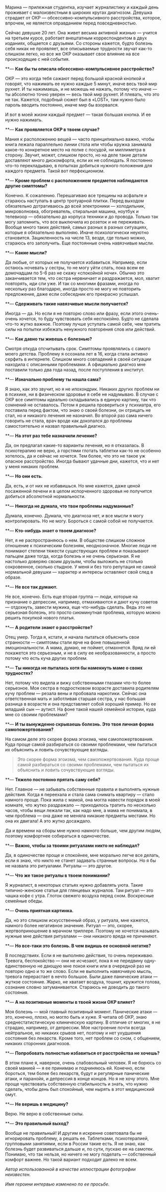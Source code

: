 Марина — прилежная студентка, изучает журналистику и каждый день проживает с малоизвестным в широких кругах диагнозом. Девушка страдает от ОКР — обсессивно-компульсивного расстройства, которое, впрочем, не является оправданием перед повседневностью.

Сейчас девушке 20 лет. Она живет весьма активной жизнью — учится на третьем курсе, работает внештатным корреспондентом в двух изданиях, общается с друзьями. Со стороны кажется, будто болезнь себя никак не проявляет, все описываемые трудности звучат как-то слишком легко, но все же ОКР оказывает свое влияние на все происходящие с ней события.

**— **Как бы ты описала обсессивно-компульсивное расстройство?**  


ОКР — это когда тебя сажают перед большой красной кнопкой и говорят, что нажимать ее нужно каждые 5 минут, иначе весь твой мир рухнет. И ты нажимаешь, и не можешь не нажать, потому что иначе — ты абсолютно точно уверен — весь твой мир рухнет. И плевать, что это не так. Кажется, подобный сюжет был в «LOST», там нужно было пароль вводить постоянно, иначе мир бы взорвался.

И вот в моей жизни каждый предмет — такая большая кнопка. И ее нужно нажимать.

**— **Как проявляется ОКР в твоем случае?**

Мания к расположению вещей — часто принципиально важно, чтобы книга лежала параллельно линии стола или чтобы кружка занимала какое-то конкретное место на полке с посудой, ни миллиметра в сторону. Звучит, может, слишком просто, но на деле такие детали доставляют много дискомфорта, если их не соблюдать. Я постоянно что-то перекладываю, в попытках добиться нужного положения для каждого предмета. Такой вот перфекционизм.

**— **Кроме проблем с расположением предметов наблюдаются другие симптомы?**

Конечно. К сожалению. Перешагиваю все трещины на асфальте и стараюсь наступать в центр тротуарной плитки. Перед выходом обязательно дотрагиваюсь до всей электроники — холодильник, микроволновка, обогреватель, стиральная машина, ноутбук и телевизор — обязательно до корпуса техники и до провода. Только так могу запомнить, что все выключила из розеток и не переживать. Вообще много таких действий, самых разных в разных ситуациях, которые я обязательно выполняю. Иначе психологически неуютно становится. Зацикленность на числе 13, везде, где только можно, стараюсь его заполучить. Еще постоянные очень навязчивые мысли.

**— **Какие мысли?**

Да любые, от которых не получается избавиться. Например, если остаюсь ночевать у сестры, то не могу уйти спать, пока всем ее домочадцам по 5-6 раз не скажу «спокойной ночи». Обычно это заканчивается тем, что сестра нервничает и раздражается, мол, хватит повторять, иди спи уже. И так со многими фразами, иногда по нескольку раз благодарю, иногда просто не могу не повторить предложение, даже если собеседник его прекрасно услышал.

**— **Сдерживать такие навязчивые мысли получается?**

Иногда﻿ — да. Но если я не повторю слово или фразу, если этого очень-очень хочется, то буду чувствовать себя неспокойно. Будто не сделала что-то жутко важное. Поэтому лучше уступать самой себе, чем тратить силы на попытки избежать ненужного повторения слов или действий.

**— **Как давно ты живешь с болезнью?**

Смотря откуда отсчитывать срок. Симптомы проявлялись с самого моего детства. Проблему я осознала лет в 16, когда стала активно серфить в интернете. Слишком много совпадений в своей ситуации находила с описанными проблемами. А официально диагноз мне поставили только два года назад, после поступления в институт.

**— **Изначально проблему ты нашла сама?**

Я знаю, как это звучит, но я не ипохондрик. Никаких других проблем ни в психике, ни в физическом здоровье я себе не надумываю. В случае с ОКР все симптомы идеально складывались в единую картину, так что сомнений не оставалось. Потом я решила провериться у психиатра, его поставила перед фактом, что знаю о своей болезни, он отрицать не стал, но и никакого лечения не назначил. Во второй раз сама ничего говорить не стала, врач вроде как докопался до проблемы самостоятельно и назвал правильный диагноз.

**— **На этот раз тебе назначили лечение?**

Да, он предлагал какие-то варианты лечения, но я отказалась. В психотерапию не верю, а горстями глотать таблетки как-то не особенно хотелось, да и сейчас не хочется. Тем более, что это не такое уж опасное расстройство. Иногда бывают удачные дни, кажется, что и нет у меня никаких проблем.

**— **Но они есть.**

Да, есть, и от них не избавишься. Но мне кажется, даже ценой посаженной печени и в целом испорченного здоровья не получится добиться абсолютной нормальности.

**— **Никогда не думала, что твои проблемы надуманные?**

Думала, конечно. Думала, что диагноза нет, и все мысли я могу контролировать. Но не могу. Бороться с самой собой не получается.

**— **Кто-нибудь знает о твоем диагнозе?**

Нет, я не распространяюсь о нем. В обществе слишком сложное отношение к психическим болезням, неоднозначное. Многие люди не понимают степени тяжести существующих проблем и показывают пальцем даже тогда, когда болезнь и не очень серьезная. Я не настолько доверяю своим друзьям, чтобы выложить не столько сокровенное, сколько стыдное. У меня и без того репутация не самой нормальной девушки — характер и интересы оставляют свой след в образе.

**— **Не все так думают.**

Не все, конечно. Есть еще вторая группа — люди, которые на признание о депрессии, например, отмахиваются и дают кучу советов — отдохнуть, завести мужика, еще что-нибудь сделать. Ведь это не серьезная болезнь, это просто сиюминутная проблема, которую можно решить покупкой нового платья.

**— **А родители знают о расстройстве?**

Отец умер. Тогда я, кстати, и начала пытаться объяснить свои странности — симптомы стали ярче на фоне повышенной эмоциональности. А мама, думаю, не поймет, отмахнется. Вряд ли ей покажется это серьезным, и не в силу ее необразованности, а просто потому что есть куча других проблем.

**— **Ты никогда не пыталась хотя бы намекнуть маме о своих трудностях?**

Нет, потому что видела и вижу собственными глазами что-то более серьезное. Моя сестра в подростковом возрасте доставила родителям кучу проблем — резала вены и пробовала наркотики. Сейчас она ответственная мать и заботливая старшая сестра, у нас большая разница в возрасте и она представляет собой хороший пример. Но ее младший сын — аутист. На фоне такой нашей семейной истории, куда мне со своими проблемами?

**— **И ты вынужденно скрываешь болезнь. Это твоя личная форма самопожертвования?**

На самом деле это скорее форма эгоизма, чем самопожертвования. Куда проще самой разбираться со своими проблемами, чем пытаться их объяснить и ловить сочувствующие взгляды.

> Это скорее ﻿форма эгоизма, чем самопожертвования. Куда проще самой разбираться со своими проблемами, чем пытаться их объяснить и ловить сочувствующие взгляды.  


**— **Тяжело постоянно прятать саму себя?**

Нет. Главное — не забывать собственные правила и выполнять нужные действия. Когда я переехала и стала сама снимать квартиру — стало намного проще. Пока жила с мамой, она могла навести порядок в моей комнате, что жутко раздражало — приходилось тратить по несколько часов, чтобы вещи лежали так, как надо мне, а мама не понимала, в чем проблема — она даже не меняла никакие предметы местами. Но она их двигала! А это жутко досаждало. 

Да и времени на сборы мне нужно намного больше, чем другим людям, поэтому комфортнее собираться в одиночестве.

**— **Важно, чтобы за твоими ритуалами никто не наблюдал?**

Да, в одиночестве проще и спокойнее, мне морально легче все делать, если я знаю, что никто не станет задавать странные вопросы. Но я бы не назвала это ритуалами. Ритуалы — это другое.

**— **Что же такое ритуалы в твоем понимании?**

Я журналист, в некоторых статьях нужно добавлять уюта. Такие типично-женские статьи для глянцевых журналов. Там ритуал — это чашка кофе с утра. Глоток свежего воздуха перед сном. Воскресные семейные обеды.

**— **Очень приятная картинка.**

Да, но это слишком искусственный образ, у ритуала, мне кажется, намного более негативное значение. Ритуал — это, скорее, жертвоприношение в мрачном триллере. Поэтому не хочется называть нужные мне действия ритуалами — они никакого вреда не причиняют.

**— **Но все-таки это болезнь. В чем видишь ее основной негатив?**

В последствиях. Если я не выполняю действия, то очень переживаю. Тревога, беспокойство — они не исчезают, пока я не передвину одну-единственную не дающую мне покоя книги или в очередной раз не повторю одно и то же слово. Если не выполнить навязчивую мысль, тревога перерастает в нечто большое. Были даже панические атаки — жуткое состояние. Жарко, не хватает воздуха, тошнит, кружится голова, сознание словно затуманивается. Стараюсь не доводить до такого состояния.

**— **А на позитивные моменты в твоей жизни ОКР влияет?**

Моя болезнь — мой главный позитивный момент. Панические атаки — это, конечно, плохо, но могло быть и хуже. Я читала об ОКР, знаю среднестатистическую клиническую картину. В отличие от многих, я не страдаю, например, от депрессии. Мое настроение почти всегда нейтральное, но никаких срывов нет, поэтому и нет ухудшения состояния без лекарств. Кроме того, нет проблем со сном, с общением, никаких сторонних диагнозов.

**— **Попробовать полностью избавиться от расстройства не хочешь?**

В этом плане я, наверное, очень слабовольный человек. Я не борюсь со своей манией — я ее принимаю и подчиняюсь ей. Конечно, если бороться, тем более без лекарств, будут и регулярные панические атаки, и паранойя, и депрессия в конце концов. Но я не хочу этого. Мне проще чувствовать собственную стабильность и знать, что нужно сделать, чтобы день был спокойный, чем нырять в этот медицинский омут.

**— **Не веришь в медицину?**

Верю. Не верю в собственные силы.

**— **Это правильный выход?**

Вообще не правильный! И другим я искренне советовала бы не игнорировать проблему, а решать ее. Таблетками, психотерапией, групповыми занятиями, если в России такие есть. Я не знаю, как болезнь будет развиваться дальше и, по сути, пускаю ее на самотек. Понимаю, что так нельзя, но ничего не могу поделать — собственный комфорт важнее. Но такой вариант подходит далеко не всем.

_Автор использованной в качестве иллюстрации фотографии неизвестен._

_Имя героини интервью изменено по ее просьбе._
